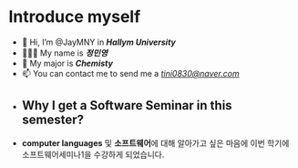 # Introduce myself
- 👋 Hi, I’m @JayMNY in ***Hallym University***
- 🙋🏻‍♀️ My name is ***정민영***
- 👀 My major is ***Chemisty***
- 📫 You can contact me to send me a _[tini0830@naver.com](tini0830@naver.com)_
- ## Why I get a Software Seminar in this semester?
- **computer languages** 및 **소프트웨어**에 대해 알아가고 싶은 마음에 이번 학기에 소프트웨어세미나1을 수강하게 되었습니다.
